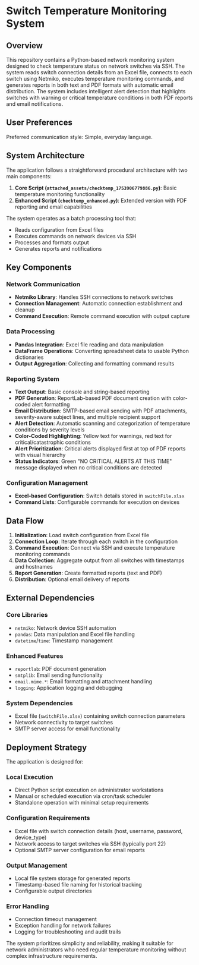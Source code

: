 # Switch Temperature Monitoring System

## Overview

This repository contains a Python-based network monitoring system designed to check temperature status on network switches via SSH. The system reads switch connection details from an Excel file, connects to each switch using Netmiko, executes temperature monitoring commands, and generates reports in both text and PDF formats with automatic email distribution. The system includes intelligent alert detection that highlights switches with warning or critical temperature conditions in both PDF reports and email notifications.

## User Preferences

Preferred communication style: Simple, everyday language.

## System Architecture

The application follows a straightforward procedural architecture with two main components:

1. **Core Script (`attached_assets/checktemp_1753906779886.py`)**: Basic temperature monitoring functionality
2. **Enhanced Script (`checktemp_enhanced.py`)**: Extended version with PDF reporting and email capabilities

The system operates as a batch processing tool that:
- Reads configuration from Excel files
- Executes commands on network devices via SSH
- Processes and formats output
- Generates reports and notifications

## Key Components

### Network Communication
- **Netmiko Library**: Handles SSH connections to network switches
- **Connection Management**: Automatic connection establishment and cleanup
- **Command Execution**: Remote command execution with output capture

### Data Processing
- **Pandas Integration**: Excel file reading and data manipulation
- **DataFrame Operations**: Converting spreadsheet data to usable Python dictionaries
- **Output Aggregation**: Collecting and formatting command results

### Reporting System
- **Text Output**: Basic console and string-based reporting
- **PDF Generation**: ReportLab-based PDF document creation with color-coded alert formatting
- **Email Distribution**: SMTP-based email sending with PDF attachments, severity-aware subject lines, and multiple recipient support
- **Alert Detection**: Automatic scanning and categorization of temperature conditions by severity levels
- **Color-Coded Highlighting**: Yellow text for warnings, red text for critical/catastrophic conditions
- **Alert Prioritization**: Critical alerts displayed first at top of PDF reports with visual hierarchy
- **Status Indicators**: Green "NO CRITICAL ALERTS AT THIS TIME" message displayed when no critical conditions are detected

### Configuration Management
- **Excel-based Configuration**: Switch details stored in `switchFile.xlsx`
- **Command Lists**: Configurable commands for execution on devices

## Data Flow

1. **Initialization**: Load switch configuration from Excel file
2. **Connection Loop**: Iterate through each switch in the configuration
3. **Command Execution**: Connect via SSH and execute temperature monitoring commands
4. **Data Collection**: Aggregate output from all switches with timestamps and hostnames
5. **Report Generation**: Create formatted reports (text and PDF)
6. **Distribution**: Optional email delivery of reports

## External Dependencies

### Core Libraries
- `netmiko`: Network device SSH automation
- `pandas`: Data manipulation and Excel file handling
- `datetime`/`time`: Timestamp management

### Enhanced Features
- `reportlab`: PDF document generation
- `smtplib`: Email sending functionality
- `email.mime.*`: Email formatting and attachment handling
- `logging`: Application logging and debugging

### System Dependencies
- Excel file (`switchFile.xlsx`) containing switch connection parameters
- Network connectivity to target switches
- SMTP server access for email functionality

## Deployment Strategy

The application is designed for:

### Local Execution
- Direct Python script execution on administrator workstations
- Manual or scheduled execution via cron/task scheduler
- Standalone operation with minimal setup requirements

### Configuration Requirements
- Excel file with switch connection details (host, username, password, device_type)
- Network access to target switches via SSH (typically port 22)
- Optional SMTP server configuration for email reports

### Output Management
- Local file system storage for generated reports
- Timestamp-based file naming for historical tracking
- Configurable output directories

### Error Handling
- Connection timeout management
- Exception handling for network failures
- Logging for troubleshooting and audit trails

The system prioritizes simplicity and reliability, making it suitable for network administrators who need regular temperature monitoring without complex infrastructure requirements.